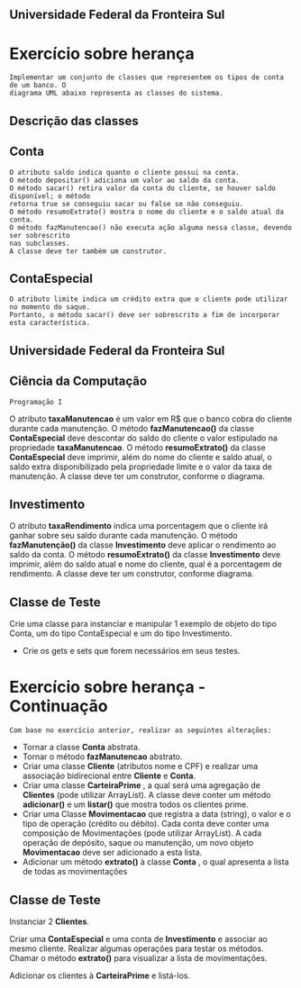 ## Universidade Federal da Fronteira Sul

# Exercício sobre herança

```
Implementar um conjunto de classes que representem os tipos de conta de um banco. O
diagrama UML abaixo representa as classes do sistema.
```
## Descrição das classes

## Conta

```
O atributo saldo indica quanto o cliente possui na conta.
O método depositar() adiciona um valor ao saldo da conta.
O método sacar() retira valor da conta do cliente, se houver saldo disponível; o método
retorna true se conseguiu sacar ou false se não conseguiu.
O método resumoExtrato() mostra o nome do cliente e o saldo atual da conta.
O método fazManutencao() não executa ação alguma nessa classe, devendo ser sobrescrito
nas subclasses.
A classe deve ter também um construtor.
```
## ContaEspecial

```
O atributo limite indica um crédito extra que o cliente pode utilizar no momento do saque.
Portanto, o método sacar() deve ser sobrescrito a fim de incorporar esta característica.
```

## Universidade Federal da Fronteira Sul

## Ciência da Computação

```
Programação I
```
O atributo **taxaManutencao** é um valor em R$ que o banco cobra do cliente durante cada
manutenção. O método **fazManutencao()** da classe **ContaEspecial** deve descontar do saldo
do cliente o valor estipulado na propriedade **taxaManutencao**.
O método **resumoExtrato()** da classe **ContaEspecial** deve imprimir, além do nome do
cliente e saldo atual, o saldo extra disponibilizado pela propriedade limite e o valor da taxa
de manutenção.
A classe deve ter um construtor, conforme o diagrama.

## Investimento

O atributo **taxaRendimento** indica uma porcentagem que o cliente irá ganhar sobre seu saldo
durante cada manutenção.
O método **fazManutenção()** da classe **Investimento** deve aplicar o rendimento ao saldo da
conta.
O método **resumoExtrato()** da classe **Investimento** deve imprimir, além do saldo atual e
nome do cliente, qual é a porcentagem de rendimento.
A classe deve ter um construtor, conforme diagrama.

## Classe de Teste

Crie uma classe para instanciar e manipular 1 exemplo de objeto do tipo Conta, um do tipo
ContaEspecial e um do tipo Investimento.

* Crie os gets e sets que forem necessários em seus testes.

# Exercício sobre herança - Continuação

```
Com base no exercício anterior, realizar as seguintes alterações:
```
- Tornar a classe **Conta** abstrata.
- Tornar o método **fazManutencao** abstrato.
- Criar uma classe **Cliente** (atributos nome e CPF) e realizar uma associação bidirecional
    entre **Cliente** e **Conta**.
- Criar uma classe **CarteiraPrime** , a qual será uma agregação de **Clientes** (pode
    utilizar ArrayList). A classe deve conter um método **adicionar()** e um **listar()** que
    mostra todos os clientes prime.
- Criar uma Classe **Movimentacao** que registra a data (string), o valor e o tipo de
    operação (crédito ou débito). Cada conta deve conter uma composição de
    Movimentações (pode utilizar ArrayList). A cada operação de depósito, saque ou
    manutenção, um novo objeto **Movimentacao** deve ser adicionado a esta lista.
- Adicionar um método **extrato()** à classe **Conta** , o qual apresenta a lista de todas as
    movimentações
    
## Classe de Teste

Instanciar 2 **Clientes**.

Criar uma **ContaEspecial** e uma conta de **Investimento** e associar ao mesmo cliente.
Realizar algumas operações para testar os métodos. Chamar o método **extrato()** para
visualizar a lista de movimentações.

Adicionar os clientes à **CarteiraPrime** e listá-los.




